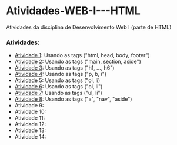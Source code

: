 # Atividades-WEB-I---HTML
Atividades da disciplina de Desenvolvimento Web I (parte de HTML)

### Atividades:
- [Atividade 1](atividade1.html):  Usando as tags ("html, head, body, footer")
- [Atividade 2](atividade2.html):  Usando as tags ("main, section, aside")
- [Atividade 3](atividade3.html):  Usando as tags ("h1, ..., h6")
- [Atividade 4](atividade4.html):  Usando as tags ("p, b, i")
- [Atividade 5](atividade5.html):  Usando as tags ("ol, li)
- [Atividade 6](atividade6.html):  Usando as tags ("ol, li")
- [Atividade 7](atividade7.html):  Usando as tags ("ul, li")
- [Atividade 8](atividade8.html):  Usando as tags ("a", "nav", "aside")
- Atividade 9:
- Atividade 10:
- Atividade 11: 
- Atividade 12: 
- Atividade 13: 
- Atividade 14: 
